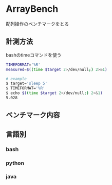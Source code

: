 # ArrayBench
配列操作のベンチマークをとる

## 計測方法
bashのtimeコマンドを使う

```bash
TIMEFORMAT='%R'
measured=$((time $target 2>/dev/null;) 2>&1)
```

```bash
# example
$ target='sleep 5'
$ TIMEFORMAT='%R'
$ echo $((time $target 2>/dev/null;) 2>&1)
5.028
```

## ベンチマーク内容

## 言語別
### bash

### python

### java